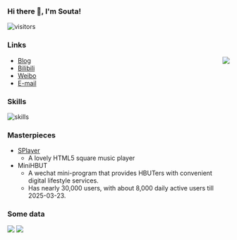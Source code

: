 ### Hi there 👋, I'm Souta!

![visitors](https://visitor-badge.laobi.icu/badge?page_id=CatSouta.visitor-badge)

### Links

<img src="https://github-readme-stats.mrdulin.vercel.app/api?username=CatSouta&count_private=true&show_icons=true&hide_border=true&icon_color=F5B83D&title_color=F5B83D" align="right" />

- [Blog](https://souta.cc)
- [Bilibili](https://space.bilibili.com/20302686)
- [Weibo](https://weibo.com/u/7047992638)
- [E-mail](mailto:im@souta.cc)

### Skills

![skills](https://skillicons.dev/icons?i=html,js,ts,css,scss,vue,nuxt,react,php,go,docker,git,webpack,vite,vscode,idea,linux,debian&theme=light)

### Masterpieces

- [SPlayer](https://github.com/CatSouta/splayer-js)
  - A lovely HTML5 square music player
- MiniHBUT
  - A wechat mini-program that provides HBUTers with convenient digital lifestyle services.
  - Has nearly 30,000 users, with about 8,000 daily active users till 2025-03-23.

### Some data

<p>
  <img src="https://github-readme-stats.vercel.app/api/top-langs?username=CatSouta&show_icons=true&locale=en&layout=compact&hide=html&langs_count=20" />
  <img src="https://api.githubtrends.io/user/svg/CatSouta/repos?time_range=one_year&theme=classic" />
</p>
